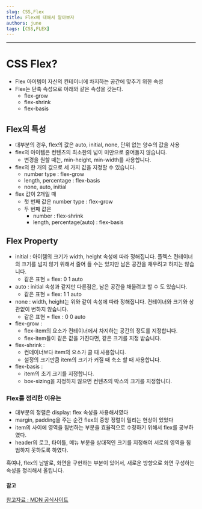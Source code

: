 ```yaml
---
slug: CSS,Flex
title: Flex에 대해서 알아보자
authors: june
tags: [CSS,FLEX]
---
```


--- 


# CSS Flex?

- Flex 아이템이 자신의 컨테이너에 차지하는 공간에 맞추기 위한 속성
- Flex는 단축 속성으로 아래와 같은 속성을 갖는다.
  - flex-grow
  - flex-shrink
  - flex-basis

## Flex의 특성
- 대부분의 경우, flex의 값은 auto, initial, none, 단위 없는 양수의 값을 사용 
- flex의 아이템은 컨텐츠의 최소한의 넓이 미만으로 줄어들지 않습니다.
  -  변경을 원할 때는, min-height, min-width를 사용합니다.
- flex의 한 개의 값으로 세 가지 값을 지정할 수 있습니다. 
  - number type : flex-grow
  - length, percentage : flex-basis
  - none, auto, initial
- flex 값이 2개일 때
  - 첫 번째 값은 number type : flex-grow
  - 두 번째 값은
    - number : flex-shrink
    - length, percentage(auto) : flex-basis

## Flex Property

- initial : 아이템의 크기가 width, height 속성에 따라 정해집니다. 플렉스 컨테이너의 크기를 넘지 않기 위해서 줄어 들 수는 있지만 남은 공간을 채우려고 하지는 않습니다.
  - 같은 표현 = flex: 0 1 auto
- auto : initial 속성과 같지만 다른점은, 남은 공간을 채울려고 할 수 도 있습니다.
  - 같은 표현 = flex: 1 1 auto
- none : width, height는 위와 같이 속성에 따라 정해집니다. 컨테이너와 크기와 상관없이 변하지 않습니다.
  - 같은 표현 = flex : 0 0 auto
- flex-grow : 
  - flex-item의 요소가 컨테이너에서 차지하는 공간의 정도를 지정합니다.
  - flex-item들이 같은 값을 가진다면, 같은 크기를 지정 받습니다.
- flex-shrink :
  - 컨테이너보다 item의 요소가 클 때 사용합니다. 
  - 설정의 크기만큼 item의 크기가 커질 때 축소 할 때 사용합니다.
- flex-basis :
  - item의 초기 크기를 지정합니다.
  - box-sizing을 지정하지 않으면 컨텐츠의 박스의 크기를 지정합니다.

### Flex를 정리한 이유는
- 대부분의 정렬은 display: flex 속성을 사용해서였다
- margin, padding을 주는 순간 flex의 중앙 정렬이 밀리는 현상이 있었다 
- item의 사이에 영역을 침번하는  부분을 효율적으로 수정하기 위해서 flex를 공부하였다.
- header의 로고, 타이틀, 메뉴 부분을 상대적인 크기를 지정해여 서로의 영역을 침범하지 못하도록 하였다.
  
혹여나, flex의 남발로, 화면을 구현하는 부분이 있어서, 새로운 방향으로 화면 구성하는 속성을 정리해서 올립니다.


#### 참고
[참고자료 : MDN 공식사이트](https://developer.mozilla.org/ko/docs/Web/CSS/flex-basis)
